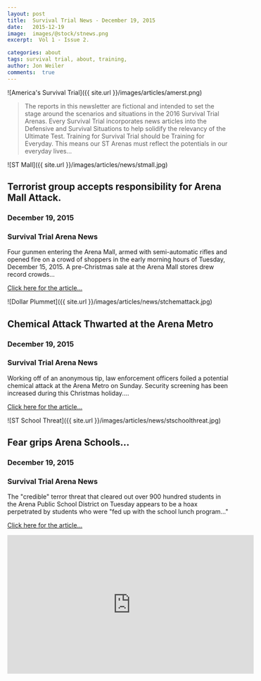 ```yaml
---
layout: post
title:  Survival Trial News - December 19, 2015
date:   2015-12-19  
image:  images/@stock/stnews.png
excerpt:  Vol 1 - Issue 2. 

categories: about
tags: survival trial, about, training, 
author: Jon Weiler
comments:  true
---
```


![America's Survival Trial]({{ site.url }}/images/articles/amerst.png)

> The reports in this newsletter are fictional and intended to set the stage around the scenarios and situations in the 2016 Survival Trial Arenas.  Every Survival Trial incorporates news articles into the Defensive and Survival Situations to help solidify the relevancy of the Ultimate Test.  Training for Survival Trial should be Training for Everyday.  This means our ST Arenas must reflect the potentials in our everyday lives... 

![ST Mall]({{ site.url }}/images/articles/news/stmall.jpg)

## Terrorist group accepts responsibility for Arena Mall Attack.
### December 19, 2015
### Survival Trial Arena News

Four gunmen entering the Arena Mall, armed with semi-automatic rifles and opened fire on a crowd of shoppers in the early morning hours of Tuesday, December 15, 2015.  A pre-Christmas sale at the Arena Mall stores drew record crowds…


[Click here for the article...](http://www.cbsnews.com/news/are-u-s-malls-ready-for-a-terrorist-attack/)

![Dollar Plummet]({{ site.url }}/images/articles/news/stchemattack.jpg)

## Chemical Attack Thwarted at the Arena Metro 
### December 19, 2015
### Survival Trial Arena News

Working off of an anonymous tip, law enforcement officers foiled a potential chemical attack at the Arena Metro on Sunday.  Security screening has been increased during this Christmas holiday....

[Click here for the article...](http://www.dailymail.co.uk/news/article-3357320/Two-Syrian-men-arrested-Geneva-amid-fear-plotting-chemical-bomb-terror-attack-Swiss-city.html)


![ST School Threat]({{ site.url }}/images/articles/news/stschoolthreat.jpg)

## Fear grips Arena Schools...
### December 19, 2015
### Survival Trial Arena News

The "credible" terror threat that cleared out over 900 hundred students in the Arena Public School District on Tuesday appears to be a hoax perpetrated by students who were "fed up with the school lunch program..."

[Click here for the article...](http://www.latimes.com//local/lanow/la-me-ln-lausd-threat-live-updates-htmlstory.html#nt=screamer)

<iframe width="560" height="315" src="https://www.youtube.com/embed/xtLLCwNk9FI" frameborder="0" allowfullscreen></iframe>
